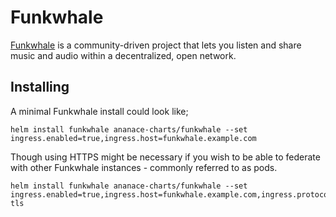 Funkwhale
=========

[Funkwhale](https://funkwhale.audio/) is a community-driven project that lets you listen and share music and audio within a decentralized, open network.

## Installing

A minimal Funkwhale install could look like;

    helm install funkwhale ananace-charts/funkwhale --set ingress.enabled=true,ingress.host=funkwhale.example.com

Though using HTTPS might be necessary if you wish to be able to federate with other Funkwhale instances - commonly referred to as pods.

    helm install funkwhale ananace-charts/funkwhale --set ingress.enabled=true,ingress.host=funkwhale.example.com,ingress.protocol=https,ingress.tls[0].hosts[0]=funkwhale.example.com,ingress.tls[0].secretName=funkwhale-tls
